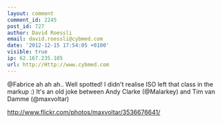 ```yaml
---
layout: comment
comment_id: 2245
post_id: 727
author: David Roessli
email: david.roessli@cybmed.com
date: '2012-12-15 17:54:05 +0100'
visible: true
ip: 62.167.235.105
url: http://Http://www.cybmed.com
---
```

@Fabrice ah ah ah.. Well spotted! I didn't realise ISO left that class in the markup :) It's an old joke between Andy Clarke (@Malarkey) and Tim van Damme (@maxvoltar)

http://www.flickr.com/photos/maxvoltar/3536676641/

